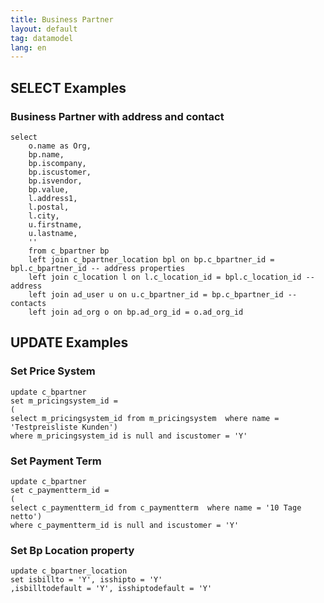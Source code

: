 ```yaml
---
title: Business Partner
layout: default
tag: datamodel
lang: en
---
```


## SELECT Examples

### Business Partner with address and contact
```
select
	o.name as Org,
	bp.name,
	bp.iscompany,
	bp.iscustomer,
	bp.isvendor,
	bp.value,
	l.address1,
	l.postal,
	l.city,
	u.firstname,
	u.lastname,
	''
	from c_bpartner bp
	left join c_bpartner_location bpl on bp.c_bpartner_id = bpl.c_bpartner_id -- address properties
	left join c_location l on l.c_location_id = bpl.c_location_id -- address
	left join ad_user u on u.c_bpartner_id = bp.c_bpartner_id -- contacts
	left join ad_org o on bp.ad_org_id = o.ad_org_id
```


## UPDATE Examples

### Set Price System

```
update c_bpartner
set m_pricingsystem_id =
(
select m_pricingsystem_id from m_pricingsystem  where name = 'Testpreisliste Kunden')
where m_pricingsystem_id is null and iscustomer = 'Y'
```

### Set Payment Term

```
update c_bpartner
set c_paymentterm_id =
(
select c_paymentterm_id from c_paymentterm  where name = '10 Tage netto')
where c_paymentterm_id is null and iscustomer = 'Y'
```

### Set Bp Location property

```
update c_bpartner_location
set isbillto = 'Y', isshipto = 'Y'
,isbilltodefault = 'Y', isshiptodefault = 'Y'
```
